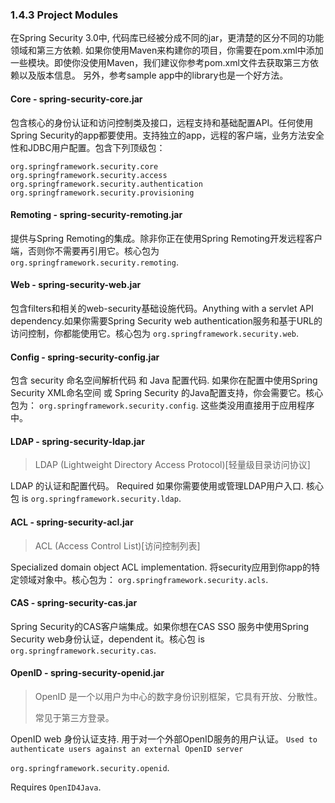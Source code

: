### 1.4.3 Project Modules

在Spring Security 3.0中, 代码库已经被分成不同的jar，更清楚的区分不同的功能领域和第三方依赖. 如果你使用Maven来构建你的项目，你需要在pom.xml中添加一些模块。即使你没使用Maven，我们建议你参考pom.xml文件去获取第三方依赖以及版本信息。
另外，参考sample app中的library也是一个好方法。

#### Core - spring-security-core.jar

包含核心的身份认证和访问控制类及接口，远程支持和基础配置API。任何使用Spring Security的app都要使用。支持独立的app，远程的客户端，业务方法安全性和JDBC用户配置。包含下列顶级包：

    org.springframework.security.core
    org.springframework.security.access
    org.springframework.security.authentication
    org.springframework.security.provisioning 

#### Remoting - spring-security-remoting.jar

提供与Spring Remoting的集成。除非你正在使用Spring Remoting开发远程客户端，否则你不需要再引用它。核心包为 `org.springframework.security.remoting`.

#### Web - spring-security-web.jar

包含filters和相关的web-security基础设施代码。Anything with a servlet API dependency.如果你需要Spring Security web authentication服务和基于URL的访问控制，你都能使用它。核心包为 `org.springframework.security.web`.

#### Config - spring-security-config.jar

包含 security 命名空间解析代码 和 Java 配置代码. 如果你在配置中使用Spring Security XML命名空间 或 Spring Security 的Java配置支持，你会需要它。核心包为： `org.springframework.security.config`. 这些类没用直接用于应用程序中。

#### LDAP - spring-security-ldap.jar

> LDAP (Lightweight Directory Access Protocol)[轻量级目录访问协议] 

LDAP 的认证和配置代码。 Required 如果你需要使用或管理LDAP用户入口. 核心包 is `org.springframework.security.ldap`.

#### ACL - spring-security-acl.jar

> ACL (Access Control List)[访问控制列表]

Specialized domain object ACL implementation. 将security应用到你app的特定领域对象中。核心包为： `org.springframework.security.acls`.

#### CAS - spring-security-cas.jar

Spring Security的CAS客户端集成。如果你想在CAS SSO 服务中使用Spring Security web身份认证，dependent it。核心包 is `org.springframework.security.cas`.

#### OpenID - spring-security-openid.jar

> OpenID 是一个以用户为中心的数字身份识别框架，它具有开放、分散性。
> 
> 常见于第三方登录。

OpenID web 身份认证支持. 用于对一个外部OpenID服务的用户认证。
`Used to authenticate users against an external OpenID server` 

`org.springframework.security.openid`.

Requires `OpenID4Java`.

